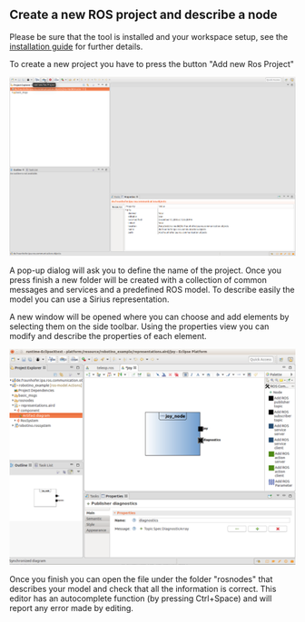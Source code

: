 ## Create a new ROS project and describe a node

Please be sure that the tool is installed and your workspace setup, see the [installation guide](../README.md) for further details.

To create a new project you have to press the button "Add new Ros Project"

![alt text](images/new_project.png)

A pop-up dialog will ask you to define the name of the project. Once you press finish a new folder will be created with a collection of common messages and services and a predefined ROS model. To describe easily the model you can use a Sirius representation. 
<!--Open the file representation.aird and in the menu representations choose the "Artifact diagram" option and press "New.." then choose the artifact entity of your "*.ros" model and press finish. 

![](images/new_artifact_representation.png)-->


A new window will be opened where you can choose and add elements by selecting them on the side toolbar. Using the properties view you can modify and describe the properties of each element. 

![](images/node_representation.png)

Once you finish you can open the file under the folder "rosnodes" that describes your model and check that all the information is correct. This editor has an autocomplete function (by pressing Ctrl+Space) and will report any error made by editing.
